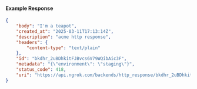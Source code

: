 <!-- Code generated for API Clients. DO NOT EDIT. -->

#### Example Response

```json
{
	"body": "I'm a teapot",
	"created_at": "2025-03-11T17:13:14Z",
	"description": "acme http response",
	"headers": {
		"content-type": "text/plain"
	},
	"id": "bkdhr_2uBDhkitFJBvcs6V79WQibAic3F",
	"metadata": "{\"environment\": \"staging\"}",
	"status_code": 418,
	"uri": "https://api.ngrok.com/backends/http_response/bkdhr_2uBDhkitFJBvcs6V79WQibAic3F"
}
```
